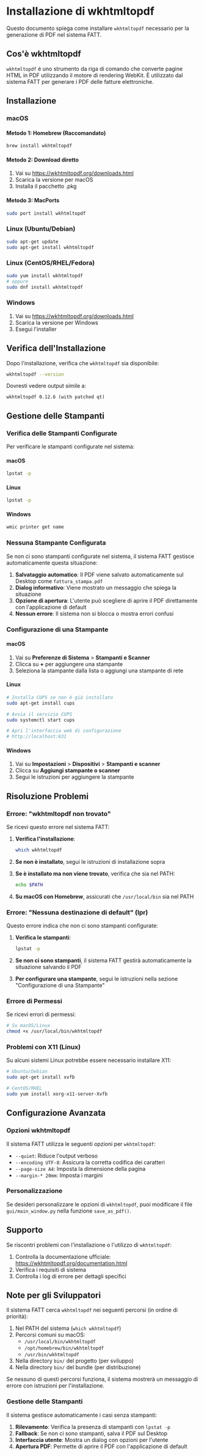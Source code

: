 # Installazione di wkhtmltopdf

Questo documento spiega come installare `wkhtmltopdf` necessario per la generazione di PDF nel sistema FATT.

## Cos'è wkhtmltopdf

`wkhtmltopdf` è uno strumento da riga di comando che converte pagine HTML in PDF utilizzando il motore di rendering WebKit. È utilizzato dal sistema FATT per generare i PDF delle fatture elettroniche.

## Installazione

### macOS

#### Metodo 1: Homebrew (Raccomandato)
```bash
brew install wkhtmltopdf
```

#### Metodo 2: Download diretto
1. Vai su https://wkhtmltopdf.org/downloads.html
2. Scarica la versione per macOS
3. Installa il pacchetto .pkg

#### Metodo 3: MacPorts
```bash
sudo port install wkhtmltopdf
```

### Linux (Ubuntu/Debian)
```bash
sudo apt-get update
sudo apt-get install wkhtmltopdf
```

### Linux (CentOS/RHEL/Fedora)
```bash
sudo yum install wkhtmltopdf
# oppure
sudo dnf install wkhtmltopdf
```

### Windows
1. Vai su https://wkhtmltopdf.org/downloads.html
2. Scarica la versione per Windows
3. Esegui l'installer

## Verifica dell'Installazione

Dopo l'installazione, verifica che `wkhtmltopdf` sia disponibile:

```bash
wkhtmltopdf --version
```

Dovresti vedere output simile a:
```
wkhtmltopdf 0.12.6 (with patched qt)
```

## Gestione delle Stampanti

### Verifica delle Stampanti Configurate

Per verificare le stampanti configurate nel sistema:

#### macOS
```bash
lpstat -p
```

#### Linux
```bash
lpstat -p
```

#### Windows
```bash
wmic printer get name
```

### Nessuna Stampante Configurata

Se non ci sono stampanti configurate nel sistema, il sistema FATT gestisce automaticamente questa situazione:

1. **Salvataggio automatico**: Il PDF viene salvato automaticamente sul Desktop come `fattura_stampa.pdf`
2. **Dialog informativo**: Viene mostrato un messaggio che spiega la situazione
3. **Opzione di apertura**: L'utente può scegliere di aprire il PDF direttamente con l'applicazione di default
4. **Nessun errore**: Il sistema non si blocca o mostra errori confusi

### Configurazione di una Stampante

#### macOS
1. Vai su **Preferenze di Sistema** > **Stampanti e Scanner**
2. Clicca su **+** per aggiungere una stampante
3. Seleziona la stampante dalla lista o aggiungi una stampante di rete

#### Linux
```bash
# Installa CUPS se non è già installato
sudo apt-get install cups

# Avvia il servizio CUPS
sudo systemctl start cups

# Apri l'interfaccia web di configurazione
# http://localhost:631
```

#### Windows
1. Vai su **Impostazioni** > **Dispositivi** > **Stampanti e scanner**
2. Clicca su **Aggiungi stampante o scanner**
3. Segui le istruzioni per aggiungere la stampante

## Risoluzione Problemi

### Errore: "wkhtmltopdf non trovato"

Se ricevi questo errore nel sistema FATT:

1. **Verifica l'installazione**:
   ```bash
   which wkhtmltopdf
   ```

2. **Se non è installato**, segui le istruzioni di installazione sopra

3. **Se è installato ma non viene trovato**, verifica che sia nel PATH:
   ```bash
   echo $PATH
   ```

4. **Su macOS con Homebrew**, assicurati che `/usr/local/bin` sia nel PATH

### Errore: "Nessuna destinazione di default" (lpr)

Questo errore indica che non ci sono stampanti configurate:

1. **Verifica le stampanti**:
   ```bash
   lpstat -p
   ```

2. **Se non ci sono stampanti**, il sistema FATT gestirà automaticamente la situazione salvando il PDF

3. **Per configurare una stampante**, segui le istruzioni nella sezione "Configurazione di una Stampante"

### Errore di Permessi

Se ricevi errori di permessi:

```bash
# Su macOS/Linux
chmod +x /usr/local/bin/wkhtmltopdf
```

### Problemi con X11 (Linux)

Su alcuni sistemi Linux potrebbe essere necessario installare X11:

```bash
# Ubuntu/Debian
sudo apt-get install xvfb

# CentOS/RHEL
sudo yum install xorg-x11-server-Xvfb
```

## Configurazione Avanzata

### Opzioni wkhtmltopdf

Il sistema FATT utilizza le seguenti opzioni per `wkhtmltopdf`:
- `--quiet`: Riduce l'output verboso
- `--encoding UTF-8`: Assicura la corretta codifica dei caratteri
- `--page-size A4`: Imposta la dimensione della pagina
- `--margin-* 20mm`: Imposta i margini

### Personalizzazione

Se desideri personalizzare le opzioni di `wkhtmltopdf`, puoi modificare il file `gui/main_window.py` nella funzione `save_as_pdf()`.

## Supporto

Se riscontri problemi con l'installazione o l'utilizzo di `wkhtmltopdf`:

1. Controlla la documentazione ufficiale: https://wkhtmltopdf.org/documentation.html
2. Verifica i requisiti di sistema
3. Controlla i log di errore per dettagli specifici

## Note per gli Sviluppatori

Il sistema FATT cerca `wkhtmltopdf` nei seguenti percorsi (in ordine di priorità):

1. Nel PATH del sistema (`which wkhtmltopdf`)
2. Percorsi comuni su macOS:
   - `/usr/local/bin/wkhtmltopdf`
   - `/opt/homebrew/bin/wkhtmltopdf`
   - `/usr/bin/wkhtmltopdf`
3. Nella directory `bin/` del progetto (per sviluppo)
4. Nella directory `bin/` del bundle (per distribuzione)

Se nessuno di questi percorsi funziona, il sistema mostrerà un messaggio di errore con istruzioni per l'installazione.

### Gestione delle Stampanti

Il sistema gestisce automaticamente i casi senza stampanti:

1. **Rilevamento**: Verifica la presenza di stampanti con `lpstat -p`
2. **Fallback**: Se non ci sono stampanti, salva il PDF sul Desktop
3. **Interfaccia utente**: Mostra un dialog con opzioni per l'utente
4. **Apertura PDF**: Permette di aprire il PDF con l'applicazione di default 